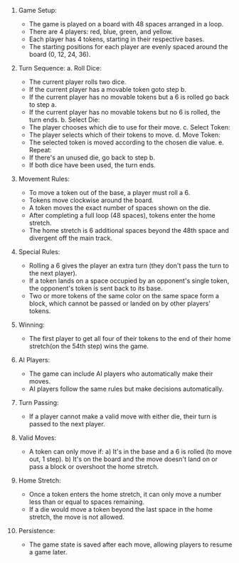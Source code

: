 1. Game Setup:
   - The game is played on a board with 48 spaces arranged in a loop.
   - There are 4 players: red, blue, green, and yellow.
   - Each player has 4 tokens, starting in their respective bases.
   - The starting positions for each player are evenly spaced around the board (0, 12, 24, 36).

2. Turn Sequence:
   a. Roll Dice:
      - The current player rolls two dice.
      - If the current player has a movable token goto step b.
      - If the current player has no movable tokens but a 6 is rolled go back to step a.
      - If the current player has no movable tokens but no 6 is rolled, the turn ends.
   b. Select Die:
      - The player chooses which die to use for their move.
   c. Select Token:
      - The player selects which of their tokens to move.
   d. Move Token:
      - The selected token is moved according to the chosen die value.
   e. Repeat:
      - If there's an unused die, go back to step b.
      - If both dice have been used, the turn ends.

3. Movement Rules:
   - To move a token out of the base, a player must roll a 6.
   - Tokens move clockwise around the board.
   - A token moves the exact number of spaces shown on the die.
   - After completing a full loop (48 spaces), tokens enter the home stretch.
   - The home stretch is 6 additional spaces beyond the 48th space and divergent off the main track.

4. Special Rules:
   - Rolling a 6 gives the player an extra turn (they don't pass the turn to the next player).
   - If a token lands on a space occupied by an opponent's single token, the opponent's token is sent back to its base.
   - Two or more tokens of the same color on the same space form a block, which cannot be passed or landed on by other players' tokens.

5. Winning:
   - The first player to get all four of their tokens to the end of their home stretch(on the 54th step) wins the game.

6. AI Players:
   - The game can include AI players who automatically make their moves.
   - AI players follow the same rules but make decisions automatically.

7. Turn Passing:
   - If a player cannot make a valid move with either die, their turn is passed to the next player.

8. Valid Moves:
   - A token can only move if:
     a) It's in the base and a 6 is rolled (to move out, 1 step).
     b) It's on the board and the move doesn't land on or pass a block or overshoot the home stretch.

9. Home Stretch:
   - Once a token enters the home stretch, it can only move a number less than or equal to spaces remaining.
   - If a die would move a token beyond the last space in the home stretch, the move is not allowed.

10. Persistence:
    - The game state is saved after each move, allowing players to resume a game later.